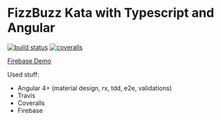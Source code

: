 # FizzBuzz Kata with Typescript and Angular

[![build status](https://img.shields.io/travis/jrgcubano/ng-fizzbuzz.svg?style=flat-square)](https://travis-ci.org/jrgcubano/ng-fizzbuzz)
[![coveralls](https://img.shields.io/coveralls/jrgcubano/ng-fizzbuzz.svg?style=flat-square)](https://coveralls.io/github/jrgcubano/ng-fizzbuzz)

[Firebase Demo](https://fizzbuzzkata.firebaseapp.com/)

Used stuff:
* Angular 4+ (material design, rx, tdd, e2e, validations)
* Travis
* Coveralls
* Firebase

